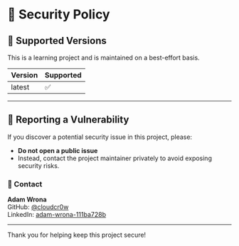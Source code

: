 # 🔐 Security Policy

## 📅 Supported Versions

This is a learning project and is maintained on a best-effort basis.

| Version | Supported |
|---------|-----------|
| latest  | ✅        |

---

## 📣 Reporting a Vulnerability

If you discover a potential security issue in this project, please:

- **Do not open a public issue**
- Instead, contact the project maintainer privately to avoid exposing security risks.

### 🔗 Contact
**Adam Wrona**  
GitHub: [@cloudcr0w](https://github.com/cloudcr0w)  
LinkedIn: [adam-wrona-111ba728b](https://www.linkedin.com/in/adam-wrona-111ba728b)

---

Thank you for helping keep this project secure!
